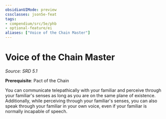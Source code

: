 ```yaml
---
obsidianUIMode: preview
cssclasses: json5e-feat
tags:
- compendium/src/5e/phb
- optional-feature/ei
aliases: ["Voice of the Chain Master"]
---
```

# Voice of the Chain Master
*Source: SRD 5.1*  

**Prerequisite**: Pact of the Chain

You can communicate telepathically with your familiar and perceive through your familiar's senses as long as you are on the same plane of existence. Additionally, while perceiving through your familiar's senses, you can also speak through your familiar in your own voice, even if your familiar is normally incapable of speech.